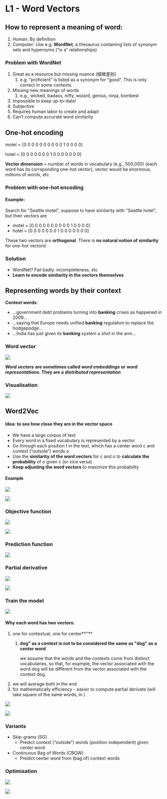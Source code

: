 # L1 - Word Vectors

## How to represent a meaning of word:

1. Human: By definition 
2. Computer: Use e.g. **WordNet**, a thesaurus containing lists of synonym sets and hypernyms \(“is a” relationships\)

### Problem with WordNet

1. Great as a resource but missing nuance \(细微差别\) 
   1. e.g. “proficient” is listed as a synonym for “good”. This is only correct in some contexts. 
2. Missing new meanings of words 
   1. e.g., wicked, badass, nifty, wizard, genius, ninja, bombest 
3. Impossible to keep up-to-date! 
4. Subjective 
5. Requires human labor to create and adapt  
6. Can’t compute accurate word similarity

## One-hot encoding

motel = \[0 0 0 0 0 0 0 0 0 0 1 0 0 0 0\] 

hotel = \[0 0 0 0 0 0 0 1 0 0 0 0 0 0 0\]

**Vector dimension** = number of words in vocabulary \(e.g., 500,000\) \(each word has its corrsponding one-hot vector\), vector would be enormous, millions of words, etc

### Problem with one-hot encoding

#### Example:

Search for "Seattle motel", suppose to have similarity with "Seattle hotel", but their vectors are

* motel = \[0 0 0 0 0 0 0 0 0 0 1 0 0 0 0\] 
* hotel = \[0 0 0 0 0 0 0 1 0 0 0 0 0 0 0\] 

These two vectors are **orthogonal**. There is **no natural notion of similarity** for one-hot vectors!

### Solution

* WordNet? Fail badly: incompleteness, etc
* **Learn to encode similarity in the vectors themselves**

## **Representing words by their context**

**Context words:**

* …government debt problems turning into **banking** crises as happened in 2009… 
* …saying that Europe needs unified **banking** regulation to replace the hodgepodge… 
* …India has just given its **banking** system a shot in the arm…

### Word vector

![](.gitbook/assets/image%20%2881%29.png)



_**Word vectors**_ **are sometimes called** _**word embeddings**_ **or** _**word representations**_**. They are a** _**distributed representation**_

### **Visualisation**

![](.gitbook/assets/image%20%2861%29.png)

## **Word2Vec**

#### Idea: to see how close they are in the vector space 

* We have a large corpus of text  
* Every word in a fixed vocabulary is represented by a vector 
* Go through each position t in the text, which has a center word c and context \(“outside”\) words o 
* Use the **similarity of the word vectors** for c and o to **calculate the probability** of o given c \(or vice versa\) 
* **Keep adjusting the word vectors** to maximize this probability

#### Example

![](.gitbook/assets/image%20%2827%29.png)

![](.gitbook/assets/image%20%289%29.png)

### Objective function

![](.gitbook/assets/image%20%28106%29.png)

![](.gitbook/assets/image%20%287%29.png)

### Prediction function

![](.gitbook/assets/image%20%28127%29.png)

### Partial derivative

![](.gitbook/assets/image%20%2847%29.png)

![](.gitbook/assets/image%20%2877%29.png)

### Train the model

![](.gitbook/assets/image%20%2844%29.png)

#### **Why each word has two vectors:**

1. one for contextual, one for center**"**
   1. **dog" as a context is not to be considered the same as "dog" as a center word**

      we assume that the words and the contexts come from distinct vocabularies, so that, for example, the vector associated with the word dog will be different from the vector associated with the context dog.
2. we will average both in the end
3. for mathematically efficiency - easier to compute partial derivate \(will take square of the same words, in \)



![](.gitbook/assets/image%20%2810%29.png)







![](.gitbook/assets/image%20%2851%29.png)



### Variants

* Skip-grams \(SG\) 
  * Predict context \(”outside”\) words \(position independent\) given center word 
* Continuous Bag of Words \(CBOW\) 
  * Predict center word from \(bag of\) context words



### Optimisation

![](.gitbook/assets/image%20%28140%29.png)

![](.gitbook/assets/image%20%2825%29.png)
























